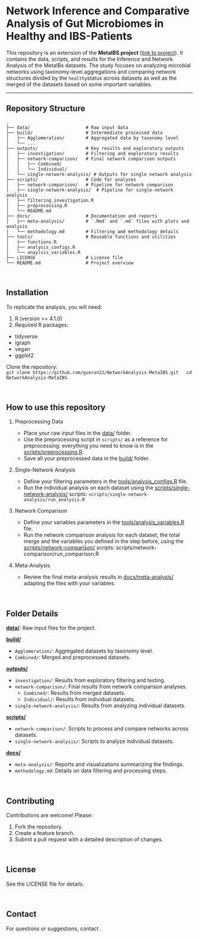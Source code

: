 # Network Inference and Comparative Analysis of Gut Microbiomes in Healthy and IBS-Patients

This repository is an extension of the **MetaIBS project** ([link to project](https://github.com/bio-datascience/MetaIBS)). It contains the data, scripts, and results for the Inference and Network Analysis of the MetaIBs datasets. The study focuses on analyzing microbial networks using taxonomy-level aggregations and comparing network structures divided by the `healthy`status across datasets as well as the merged of the datasets based on some important variables.

---

## **Repository Structure**

```plaintext
.
├── data/                     # Raw input data
├── build/                    # Intermediate processed data
│   ├── Agglomeration/        # Aggregated data by taxonomy level
│   └── ...             
├── outputs/                  # Key results and exploratory outputs
│   ├── investigation/        # Filtering and exploratory results
│   ├── network-comparison/   # Final network comparison outputs
│   │   ├── Combined/
│   │   └── Individual/
│   └── single-network-analysis/ # Outputs for single network analysis
├── scripts/                  # Code for analyses
│   ├── network-comparison/   # Pipeline for network comparison
│   ├── single-network-analysis/  # Pipeline for single-network analysis
│   ├── filtering_investigation.R 
│   ├── preprocessing.R 
│   └── README.md
├── docs/                     # Documentation and reports
│   ├── meta-analysis/        # `.Rmd` and `.md` files with plots and analysis
│   └── methodology.md        # Filtering amd methodology details
├── tools/                    # Reusable functions and utilities
│   ├── functions.R
│   ├── analysis_configs.R 
│   └── anaylsis_variables.R
├── LICENSE                   # License file
└── README.md                 # Project overview

```

<br/>

## **Installation**
To replicate the analysis, you will need:

1. R (version >= 4.1.0)
2. Required R packages:
  - tidyverse
  - igraph
  - vegan
  - ggplot2

Clone the repository:  
`git clone https://github.com/gveran22/NetworkAnalysis-MetaIBS.git  
cd NetworkAnalysis-MetaIBS`

<br/>

## **How to use this repository**
1. Preprocessing Data
   - Place your raw input files in the [data/](data/) folder.
   - Use the preprocessing script in `scripts/` as a reference for preprocessing:
   everything you need to know is in the [scripts/preprocessing.R](scripts/preprocessing.R).
   - Save all your preprocessed data in the [build/](build/) folder.

2. Single-Network Analysis
   - Define your filtering parameters in the [tools/analysis_configs.R](tools/analysis_configs.R) file.  
   - Run the individual analysis on each dataset using the [scripts/single-network-analysis/](scripts/single-network-analysis/) scripts:   `scripts/single-network-analysis/run_analysis.R`  

3. Network Comparison
   - Define your variables parameters in the [tools/analysis_variables.R](tools/analysis_variables.R) file.  
   - Run the network comparison analysis for each dataset, the total merge and the variables you defined in the step before, using the [scripts/network-comparison/](scripts/network-comparison/) scripts:  scripts/network-comparison/run_comparison.R

4. Meta-Analysis
   - Review the final meta-analysis results in [docs/meta-analysis/](docs/meta-analysis/) adapting the files with your variables.

<br/>

## **Folder Details**
**[data/](data/)**: Raw input files for the project.

**[build/](build/)**
- `Agglomeration/`: Aggregated datasets by taxonomy level.
- `Combined/`: Merged and preprocessed datasets.  

**[outputs/](outputs/)**
- `investigation/`: Results from exploratory filtering and testing.
- `network-comparison/`: Final results from network comparison analyses.
   - `Combined/`: Results from merged datasets.
   - `Individual/`: Results from individual datasets.
- `single-network-analysis/`: Results from analyzing individual datasets. 

**[scripts/](scripts/)**
- `network-comparison/`: Scripts to process and compare networks across datasets.
- `single-network-analysis/`: Scripts to analyze individual datasets.  

**[docs/](docs/)**
- `meta-analysis/`: Reports and visualizations summarizing the findings.
- `methodology.md`: Details on data filtering and processing steps.  

<br/>

## **Contributing**
Contributions are welcome! Please:
1. Fork the repository.
2. Create a feature branch.
3. Submit a pull request with a detailed description of changes.

<br/>

## **License**
See the LICENSE file for details.

<br/>

## **Contact**
For questions or suggestions, contact .




